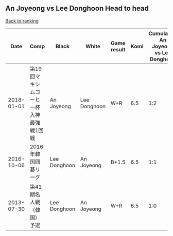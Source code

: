 ## An Joyeong vs Lee Donghoon Head to head

[Back to ranking](../../index.md)




| **Date** | **Comp** | **Black** | **White** | **Game result** | **Komi** | **Cumulative An Joyeong vs Lee Donghoon** | **An Joyeong streak** | **Lee Donghoon streak** | 
| --- | --- | --- | --- | --- | --- | --- | --- | --- |
| 2018-01-01 | 第19回マキシムコーヒー杯入神最強戦1回戦 | An Joyeong | Lee Donghoon | W+R | 6.5 | 1:2 | 0 | 2 | 
| 2016-10-06 | 2016年韓国囲碁リーグ | Lee Donghoon | An Joyeong | B+1.5 | 6.5 | 1:1 | 0 | 1 | 
| 2013-07-30 | 第41期名人戦（韓国）予選 | Lee Donghoon | An Joyeong | W+R | 6.5 | 1:0 | 1 | 0 |




